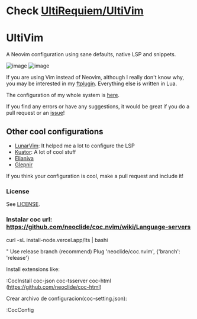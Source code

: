 # Check [UltiRequiem/UltiVim](https://github.com/UltiRequiem/UltiVim)

# UltiVim

A Neovim configuration using sane defaults, native LSP and snippets.

![image](https://user-images.githubusercontent.com/71897736/119695257-9d70bf00-be13-11eb-82f7-f5b0aa17179d.png)
![image](https://user-images.githubusercontent.com/71897736/119695197-90ec6680-be13-11eb-8ba7-623c5c6cf31c.png)

If you are using Vim instead of Neovim, although I really don't know why,
you may be interested in my [ftplugin](./ftplugin). Everything else is written in Lua.

The configuration of my whole system is [here](https://github.com/UltiRequiem/dotfiles).

If you find any errors or have any suggestions, it would be great if you do a pull request or an [issue](https://github.com/UltiRequiem/UltiVim/issues/new)!

## Other cool configurations
- [LunarVim](https://github.com/ChristianChiarulli/LunarVim): It helped me a lot to configure the LSP
- [Kuator](https://github.com/kuator/nvim): A lot of cool stuff
- [Elianiva](https://github.com/elianiva/dotfiles/tree/master/nvim)
- [Glepnir](https://github.com/glepnir/nvim)

If you think your configuration is cool, make a pull request and include it!

### License
See [LICENSE](./LICENSE).



### Instalar coc url: https://github.com/neoclide/coc.nvim/wiki/Language-servers

curl -sL install-node.vercel.app/lts | bashi

" Use release branch (recommend)
Plug 'neoclide/coc.nvim', {'branch': 'release'}

Install extensions like:

:CocInstall coc-json coc-tsserver coc-html (https://github.com/neoclide/coc-html)

Crear archivo de configuracion(coc-setting.json):

:CocConfig  

